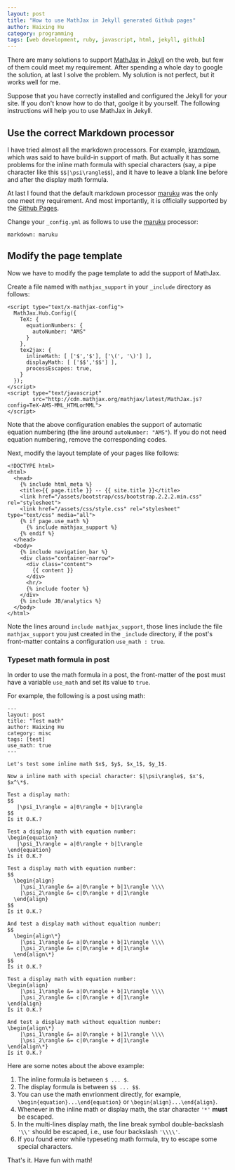 ```yaml
---
layout: post
title: "How to use MathJax in Jekyll generated Github pages"
author: Haixing Hu
category: programming
tags: [web development, ruby, javascript, html, jekyll, github]
---
```


There are many solutions to support [MathJax](www.mathjax.org) in
[Jekyll](http://jekyllrb.com/) on the web, but few of them could meet my
requirement. After spending a whole day to google the solution, at last I solve
the problem. My solution is not perfect, but it works well for me.

Suppose that you have correctly installed and configured the Jekyll for your
site. If you don't know how to do that, goolge it by yourself. The following
instructions will help you to use MathJax in Jekyll.

## Use the correct Markdown processor

I have tried almost all the markdown processors. For example,
[kramdown](http://kramdown.rubyforge.org/), which was said to have build-in
support of math. But actually it has some problems for the inline math formula
with special characters (say, a pipe character like this `$$|\psi\rangle$$`),
and it have to leave a blank line before and after the display math formula.

At last I found that the default markdown processor
[maruku](http://maruku.rubyforge.org/) was the only one meet my
requirement. And most importantly, it is officially supported by the [Github
Pages](http://pages.github.com/).

Change your `_config.yml` as follows to use the
[maruku](http://maruku.rubyforge.org/) processor:

    markdown: maruku

## Modify the page template

Now we have to modify the page template to add the support of MathJax.

Create a file named with `mathjax_support` in your `_include` directory as
follows:

    <script type="text/x-mathjax-config">
      MathJax.Hub.Config({
        TeX: { 
          equationNumbers: { 
            autoNumber: "AMS" 
          } 
        },
        tex2jax: {
          inlineMath: [ ['$','$'], ['\(', '\)'] ],
          displayMath: [ ['$$','$$'] ],
          processEscapes: true,
        }
      });
    </script>
    <script type="text/javascript"
            src="http://cdn.mathjax.org/mathjax/latest/MathJax.js?config=TeX-AMS-MML_HTMLorMML">
    </script>

Note that the above configuration enables the support of automatic equation
numbering (the line around `autoNumber: "AMS"`). If you do not need equation
numbering, remove the corresponding codes.

Next, modify the layout template of your pages like follows:

    <!DOCTYPE html>
    <html>
      <head>
        {% include html_meta %}
        <title>{{ page.title }} -- {{ site.title }}</title>
        <link href="/assets/bootstrap/css/bootstrap.2.2.2.min.css" rel="stylesheet">
        <link href="/assets/css/style.css" rel="stylesheet" type="text/css" media="all">
        {% if page.use_math %}
          {% include mathjax_support %}
        {% endif %}
      </head>
      <body>
        {% include navigation_bar %}
        <div class="container-narrow">
          <div class="content">
            {{ content }}
          </div>
          <hr/>
          {% include footer %}
        </div>
        {% include JB/analytics %}
      </body>
    </html>

Note the lines around `include mathjax_support`, those lines include the
file `mathjax_support` you just created in the `_include` directory, if the
post's front-matter contains a configuration `use_math : true`.

### Typeset math formula in post

In order to use the math formula in a post, the front-matter of the post
must have a variable `use_math` and set its value to `true`.

For example, the following is a post using math:

    ---
    layout: post
    title: "Test math"
    author: Haixing Hu
    category: misc
    tags: [test]
    use_math: true
    ---

    Let's test some inline math $x$, $y$, $x_1$, $y_1$.

    Now a inline math with special character: $|\psi\rangle$, $x'$, $x^\*$.

    Test a display math:
    $$ 
       |\psi_1\rangle = a|0\rangle + b|1\rangle
    $$
    Is it O.K.?

    Test a display math with equation number:
    \begin{equation}
       |\psi_1\rangle = a|0\rangle + b|1\rangle
    \end{equation}
    Is it O.K.?

    Test a display math with equation number:
    $$
      \begin{align}
        |\psi_1\rangle &= a|0\rangle + b|1\rangle \\\\
        |\psi_2\rangle &= c|0\rangle + d|1\rangle 
      \end{align}
    $$
    Is it O.K.?

    And test a display math without equaltion number:
    $$
      \begin{align\*}
        |\psi_1\rangle &= a|0\rangle + b|1\rangle \\\\
        |\psi_2\rangle &= c|0\rangle + d|1\rangle 
      \end{align\*}
    $$
    Is it O.K.?

    Test a display math with equation number:
    \begin{align}
        |\psi_1\rangle &= a|0\rangle + b|1\rangle \\\\
        |\psi_2\rangle &= c|0\rangle + d|1\rangle 
    \end{align}
    Is it O.K.?

    And test a display math without equaltion number:
    \begin{align\*}
        |\psi_1\rangle &= a|0\rangle + b|1\rangle \\\\
        |\psi_2\rangle &= c|0\rangle + d|1\rangle 
    \end{align\*}
    Is it O.K.?

Here are some notes about the above example:    
1. The inline formula is between `$ ... $`.
2. The display formula is between `$$ ... $$`.
3. You can use the math envrionment directly, for example, 
   `\begin{equation}...\end{equation}` or `\begin{align}...\end{align}`.
4. Whenever in the inline math or display math, the star character `'*'` **must**
   be escaped.
5. In the multi-lines display math, the line break symbol double-backslash `'\\'` should
   be escaped, i.e., use four backslash `'\\\\'`. 
6. If you found error while typeseting math formula, try to escape some special 
   characters.
    
That's it. Have fun with math!
